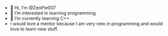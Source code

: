 - 👋 Hi, I’m @ZenPie007
- 👀 I’m interested in learning programming
- 🌱 I’m currently learning C++
- I would love a mentor because I am very new in programming and would love to learn new stuff.
